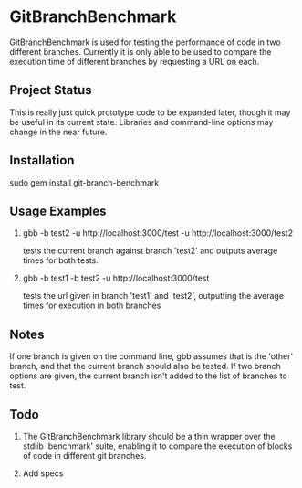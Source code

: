 GitBranchBenchmark
==================

GitBranchBenchmark is used for testing the performance of code in two different
branches.  Currently it is only able to be used to compare the execution time
of different branches by requesting a URL on each.

Project Status
--------------

This is really just quick prototype code to be expanded later, though it may
be useful in its current state.  Libraries and command-line options may change
in the near future.

Installation
------------

sudo gem install git-branch-benchmark

Usage Examples
--------------


1. gbb -b test2 -u http://localhost:3000/test -u http://localhost:3000/test2

   tests the current branch against branch 'test2' and outputs average times for
   both tests.

2. gbb -b test1 -b test2 -u http://localhost:3000/test

   tests the url given in branch 'test1' and 'test2', outputting the average times
   for execution in both branches

Notes
-----

If one branch is given on the command line, gbb assumes that is the 'other' branch,
and that the current branch should also be tested.  If two branch options are given,
the current branch isn't added to the list of branches to test.

Todo
----

1. The GitBranchBenchmark library should be a thin wrapper over the stdlib 'benchmark'
   suite, enabling it to compare the execution of blocks of code in different git
   branches.

2. Add specs
